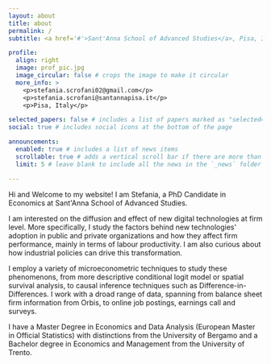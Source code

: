 ```yaml
---
layout: about
title: about
permalink: /
subtitle: <a href='#'>Sant'Anna School of Advanced Studies</a>, Pisa, Italy

profile:
  align: right
  image: prof_pic.jpg
  image_circular: false # crops the image to make it circular
  more_info: >
    <p>stefania.scrofani02@gmail.com</p>
    <p>stefania.scrofani@santannapisa.it</p>
    <p>Pisa, Italy</p>

selected_papers: false # includes a list of papers marked as "selected={true}"
social: true # includes social icons at the bottom of the page

announcements:
  enabled: true # includes a list of news items
  scrollable: true # adds a vertical scroll bar if there are more than 3 news items
  limit: 5 # leave blank to include all the news in the `_news` folder

---
```

Hi and Welcome to my website! 
I am Stefania, a PhD Candidate in Economics at Sant'Anna School of Advanced Studies. 

I am interested on the diffusion and effect of new digital technologies at firm level. More specifically, I study the factors behind new technologies' adoption in public and private organizations and how they affect firm performance, mainly in terms of labour productivity. I am also curious about how industrial policies can drive this transformation. 

I employ a variety of microeconometric techniques to study these phenomenons, from more descriptive conditional logit model or spatial survival analysis, to causal inference techniques such as Difference-in-Differences. I work with a droad range of data, spanning from balance sheet firm information from Orbis, to online job postings, earnings call and surveys.  

I have a Master Degree in Economics and Data Analysis (European Master in Official Statistics) with distinctions from the University of Bergamo and a Bachelor degree in Economics and Management from the University of Trento.



